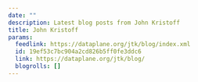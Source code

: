 ```yaml
---
date: ""
description: Latest blog posts from John Kristoff
title: John Kristoff
params:
  feedlink: https://dataplane.org/jtk/blog/index.xml
  id: 19ef53c7bc904a2cd826b5ff0fe3ddc6
  link: https://dataplane.org/jtk/blog/
  blogrolls: []
---
```

